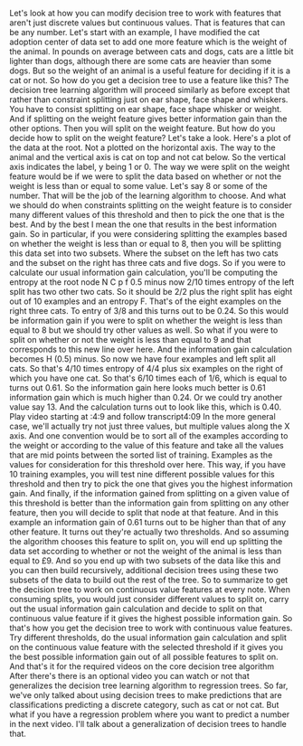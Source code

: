 Let's look at how you can modify decision tree to work with features that aren't just discrete values but continuous values. That is features that can be any number. Let's start with an example, I have modified the cat adoption center of data set to add one more feature which is the weight of the animal. In pounds on average between cats and dogs, cats are a little bit lighter than dogs, although there are some cats are heavier than some dogs. But so the weight of an animal is a useful feature for deciding if it is a cat or not. So how do you get a decision tree to use a feature like this? The decision tree learning algorithm will proceed similarly as before except that rather than constraint splitting just on ear shape, face shape and whiskers. You have to consist splitting on ear shape, face shape whisker or weight. And if splitting on the weight feature gives better information gain than the other options. Then you will split on the weight feature. But how do you decide how to split on the weight feature? Let's take a look. Here's a plot of the data at the root. Not a plotted on the horizontal axis. The way to the animal and the vertical axis is cat on top and not cat below. So the vertical axis indicates the label, y being 1 or 0. The way we were split on the weight feature would be if we were to split the data based on whether or not the weight is less than or equal to some value. Let's say 8 or some of the number. That will be the job of the learning algorithm to choose. And what we should do when constraints splitting on the weight feature is to consider many different values of this threshold and then to pick the one that is the best. And by the best I mean the one that results in the best information gain. So in particular, if you were considering splitting the examples based on whether the weight is less than or equal to 8, then you will be splitting this data set into two subsets. Where the subset on the left has two cats and the subset on the right has three cats and five dogs. So if you were to calculate our usual information gain calculation, you'll be computing the entropy at the root node N C p f 0.5 minus now 2/10 times entropy of the left split has two other two cats. So it should be 2/2 plus the right split has eight out of 10 examples and an entropy F. That's of the eight examples on the right three cats. To entry of 3/8 and this turns out to be 0.24. So this would be information gain if you were to split on whether the weight is less than equal to 8 but we should try other values as well. So what if you were to split on whether or not the weight is less than equal to 9 and that corresponds to this new line over here. And the information gain calculation becomes H (0.5) minus. So now we have four examples and left split all cats. So that's 4/10 times entropy of 4/4 plus six examples on the right of which you have one cat. So that's 6/10 times each of 1/6, which is equal to turns out 0.61. So the information gain here looks much better is 0.61 information gain which is much higher than 0.24. Or we could try another value say 13. And the calculation turns out to look like this, which is 0.40.
Play video starting at :4:9 and follow transcript4:09
In the more general case, we'll actually try not just three values, but multiple values along the X axis. And one convention would be to sort all of the examples according to the weight or according to the value of this feature and take all the values that are mid points between the sorted list of training. Examples as the values for consideration for this threshold over here. This way, if you have 10 training examples, you will test nine different possible values for this threshold and then try to pick the one that gives you the highest information gain. And finally, if the information gained from splitting on a given value of this threshold is better than the information gain from splitting on any other feature, then you will decide to split that node at that feature. And in this example an information gain of 0.61 turns out to be higher than that of any other feature. It turns out they're actually two thresholds. And so assuming the algorithm chooses this feature to split on, you will end up splitting the data set according to whether or not the weight of the animal is less than equal to £9. And so you end up with two subsets of the data like this and you can then build recursively, additional decision trees using these two subsets of the data to build out the rest of the tree. So to summarize to get the decision tree to work on continuous value features at every note. When consuming splits, you would just consider different values to split on, carry out the usual information gain calculation and decide to split on that continuous value feature if it gives the highest possible information gain. So that's how you get the decision tree to work with continuous value features. Try different thresholds, do the usual information gain calculation and split on the continuous value feature with the selected threshold if it gives you the best possible information gain out of all possible features to split on. And that's it for the required videos on the core decision tree algorithm After there's there is an optional video you can watch or not that generalizes the decision tree learning algorithm to regression trees. So far, we've only talked about using decision trees to make predictions that are classifications predicting a discrete category, such as cat or not cat. But what if you have a regression problem where you want to predict a number in the next video. I'll talk about a generalization of decision trees to handle that.